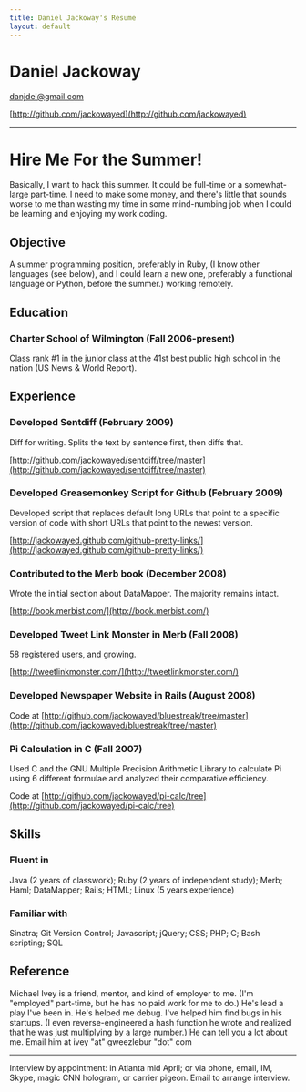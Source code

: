 ```yaml
---
title: Daniel Jackoway's Resume
layout: default
---
```


# Daniel Jackoway

[danjdel@gmail.com](mailto:danjdel@gmail.com)

[http://github.com/jackowayed](http://github.com/jackowayed)

---

# Hire Me For the Summer!

Basically, I want to hack this summer. It could be full-time or a somewhat-large part-time. I need to make some money, and there's little that sounds worse to me than wasting my time in some mind-numbing job when I could be learning and enjoying my work coding.

## Objective

A summer programming position, preferably in Ruby, (I know other languages (see below), and I could learn a new one, preferably a functional language or Python, before the summer.) working remotely.

## Education

### Charter School of Wilmington (Fall 2006-present)

Class rank #1 in the junior class at the 41st best public high school in the nation (US News & World Report).

## Experience

### Developed Sentdiff (February 2009)

Diff for writing. Splits the text by sentence first, then diffs that.

[http://github.com/jackowayed/sentdiff/tree/master](http://github.com/jackowayed/sentdiff/tree/master)

### Developed Greasemonkey Script for Github (February 2009)

Developed script that replaces default long URLs that point to a specific version of code with short URLs that point to the newest version.

[http://jackowayed.github.com/github-pretty-links/](http://jackowayed.github.com/github-pretty-links/)

### Contributed to the Merb book (December 2008)

Wrote the initial section about DataMapper. The majority remains intact.

[http://book.merbist.com/](http://book.merbist.com/)

### Developed Tweet Link Monster in Merb (Fall 2008)

58 registered users, and growing.

[http://tweetlinkmonster.com/](http://tweetlinkmonster.com/)

### Developed Newspaper Website in Rails (August 2008)

Code at [http://github.com/jackowayed/bluestreak/tree/master](http://github.com/jackowayed/bluestreak/tree/master)

### Pi Calculation in C (Fall 2007)

Used C and the GNU Multiple Precision Arithmetic Library to calculate Pi using 6 different formulae and analyzed their comparative efficiency.

Code at [http://github.com/jackowayed/pi-calc/tree](http://github.com/jackowayed/pi-calc/tree)

## Skills

### Fluent in

Java (2 years of classwork); Ruby (2 years of independent study); Merb; Haml; DataMapper; Rails; HTML; Linux (5 years experience)

### Familiar with

Sinatra; Git Version Control; Javascript; jQuery; CSS; PHP; C; Bash scripting; SQL

## Reference

Michael Ivey is a friend, mentor, and kind of employer to me. (I'm "employed" part-time, but he has no paid work for me to do.) He's lead a play I've been in. He's helped me debug. I've helped him find bugs in his startups. (I even reverse-engineered a hash function he wrote and realized that he was just multiplying by a large number.) He can tell you a lot about me. Email him at ivey "at" gweezlebur "dot" com

---

Interview by appointment: in Atlanta mid April; or via phone, email, IM, Skype, magic CNN hologram, or carrier pigeon. Email to arrange interview.

